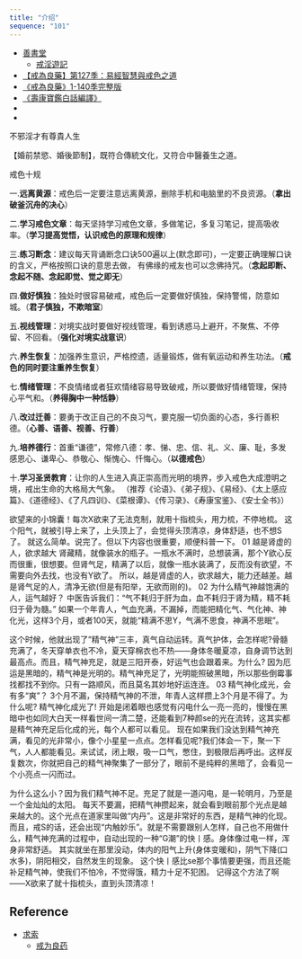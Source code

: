 ```yaml
---
title: "介绍"
sequence: "101"
---
```


- [善書堂](https://shanshutang.wordpress.com/)
    - [戒淫遊記](https://shanshutang.wordpress.com/%E5%9B%A0%E6%9E%9C%E9%A1%9E%E5%96%84%E6%9B%B8/%E6%88%92%E6%B7%AB%E9%81%8A%E8%A8%98/)
- [【戒為良藥】第127季：易經智慧與戒色之道](https://jeise.pixnet.net/blog/post/67132311)
- [《戒為良藥》1-140季完整版](https://jeise.pixnet.net/blog/post/65549419)
- [《壽康寶鑑白話編譯》](https://jeise.pixnet.net/blog/post/61733440)
- []()
- []()

不邪淫才有尊貴人生

【婚前禁慾、婚後節制】，既符合傳統文化，又符合中醫養生之道。

戒色十规

一.**远离黄源**：戒色后一定要注意远离黄源，删除手机和电脑里的不良资源。（**拿出破釜沉舟的决心**）

二.**学习戒色文章**：每天坚持学习戒色文章，多做笔记，多复习笔记，提高吸收率。（**学习提高觉悟，认识戒色的原理和规律**）

三.**练习断念**：建议每天背诵断念口诀500遍以上(默念即可)，一定要正确理解口诀的含义，严格按照口诀的意思去做，
有佛缘的戒友也可以念佛持咒。（**念起即断、念起不随、念起即觉、觉之即无**）

四.**做好慎独**：独处时很容易破戒，戒色后一定要做好慎独，保持警惕，防意如城。（**君子慎独，不欺暗室**）

五.**视线管理**：对境实战时要做好视线管理，看到诱惑马上避开，不聚焦、不停留、不回看。（**强化对境实战意识**）

六.**养生恢复**：加强养生意识，严格控遗，适量锻炼，做有氧运动和养生功法。（**戒色的同时要注重养生恢复**）

七.**情绪管理**：不良情绪或者狂欢情绪容易导致破戒，所以要做好情绪管理，保持心平气和。（**养得胸中一种恬静**）

八.**改过迁善**：要勇于改正自己的不良习气，要克服一切负面的心态，多行善积德。（**心善、语善、视善、行善**）

九.**培养德行**：首重“谦德”，常修八德：孝、悌、忠、信、礼、义、廉、耻，多发感恩心、谦卑心、恭敬心、惭愧心、忏悔心。（**以德戒色**）

十.**学习圣贤教育**：让你的人生进入真正崇高而光明的境界，步入戒色大成澄明之境，戒出生命的大格局大气象。
（推荐《论语》、《弟子规》、《易经》、《太上感应篇》、《道德经》、《了凡四训》、《菜根谭》、《传习录》、《寿康宝鉴》、《安士全书》）

欲望来的小锦囊！每次X欲来了无法克制，就用十指梳头，用力梳，不停地梳。
这个阳气，就被引导上来了，上头顶上了，会觉得头顶清凉，身体舒适，也不想S了。
就这么简单。说完了。但以下内容也很重要，顺便科普一下。
01
越是肾虚的人，欲求越大
肾藏精，就像装水的瓶子。一瓶水不满时，总想装满，那个Y欲心反而很重，很想要。但肾气足，精满了以后，就像一瓶水装满了，反而没有欲望，不需要向外去找，也没有Y欲了。
所以，越是肾虚的人，欲求越大，能力还越差。越是肾气足的人，清净无欲(但是有阳举，无欲而刚的)。
02
为什么精气神越饱满的人，运气越好？
中医告诉我们：“气不耗归于肝为血，血不耗归于肾为精，精不耗归于骨为髓。”
如果一个年青人，气血充满，不漏掉，而能把精化气、气化神、神化光，这样3个月，或者100天，就能“精满不思Y，气满不思食，神满不思眠”。

这个时候，他就出现了”精气神”三丰，真气自动运转。真气护体，会怎样呢?骨髓充满了，冬天穿单衣也不冷，夏天穿棉衣也不热——身体冬暖夏凉，自身调节达到最高点。而且，精气神充足，就是三阳开泰，好运气也会跟着来。为什么?
因为厄运是黑暗的，精气神是光明的。精气神充足了，光明能照破黑暗，所以那些倒霉事找都找不到你。只有一路顺风，而且莫名其妙地好运连连。
03
精气神化成光，会有多“爽”？
3个月不漏，保持精气神的不泄，年青人这样攒上3个月是不得了。为什么呢?
精气神化成光了!
开始是闭着眼也感觉有闪电什么一亮一亮的，慢慢在黑暗中也如同大白天一样看世间一清二楚，还能看到7种颜se的光在流转，这其实都是精气神充足后化成的光，每个人都可以看见。
现在如果我们没达到精气神充满，看见的光非常小，像个小星星一点点。怎样看见呢?我们体会一下，聚一下气，人人都能看见。来试试，闭上眼，吸一口气，憋住，到极限后再呼出。这样反复数次，你就把自己的精气神聚集了一部分了，眼前不是纯粹的黑暗了，会看见一个小亮点一闪而过。

为什么这么小？因为我们精气神不足。充足了就是一道闪电，是一轮明月，乃至是一个金灿灿的太阳。
每天不要漏，把精气神攒起来，就会看到眼前那个光点是越来越大的。这个光点在道家里叫做“内丹”。这是非常好的东西，是精气神的化现。
而且，戒S的话，还会出现“内触妙乐”。就是不需要跟别人怎样，自己也不用做什么，精气神充满的过程中，自动出现的一种“G潮”的快丨感。身体像过电一样，浑身非常舒适。
其实就坐在那里没动，体内的阳气上升(身体变暖和)，阴气下降(口水多)，阴阳相交，自然发生的现象。
这个快丨感比se那个事情要更强，而且还能补足精气神，使我们不怕冷，不觉得饿，精力十足不犯困。
记得这个方法了啊——X欲来了就十指梳头，直到头顶清凉！

## Reference

- [求索](https://www.qiusuoo.com/)
    - [戒为良药](https://www.qiusuoo.com/2)
